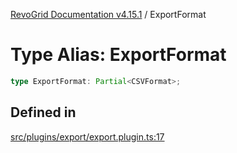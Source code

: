 [RevoGrid Documentation v4.15.1](README.md) / ExportFormat

# Type Alias: ExportFormat

```ts
type ExportFormat: Partial<CSVFormat>;
```

## Defined in

[src/plugins/export/export.plugin.ts:17](https://github.com/revolist/revogrid/blob/9d06c9d1de184a8cd977144efe5186ec5a7312cb/src/plugins/export/export.plugin.ts#L17)
